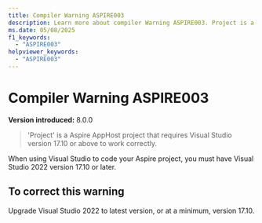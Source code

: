 ```yaml
---
title: Compiler Warning ASPIRE003
description: Learn more about compiler Warning ASPIRE003. Project is a Aspire AppHost project that requires Visual Studio version 17.10 or above to work correctly.
ms.date: 05/08/2025
f1_keywords:
  - "ASPIRE003"
helpviewer_keywords:
  - "ASPIRE003"
---
```


# Compiler Warning ASPIRE003

**Version introduced:** 8.0.0

> 'Project' is a Aspire AppHost project that requires Visual Studio version 17.10 or above to work correctly.

When using Visual Studio to code your Aspire project, you must have Visual Studio 2022 version 17.10 or later.

## To correct this warning

Upgrade Visual Studio 2022 to latest version, or at a minimum, version 17.10.
